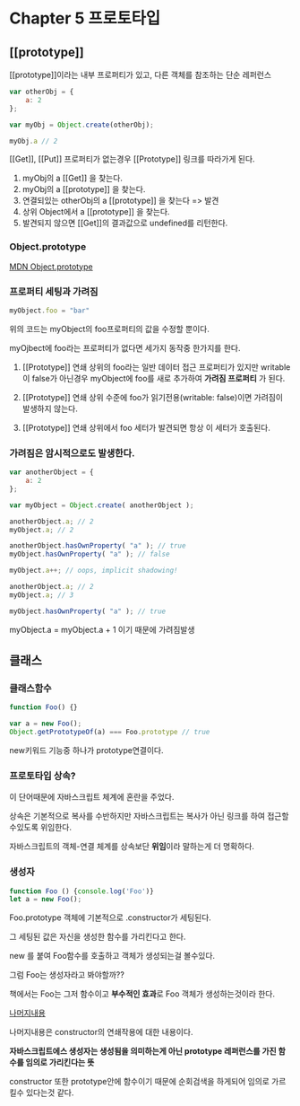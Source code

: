 # Chapter 5 프로토타입

## [[prototype]]
[[prototype]]이라는 내부 프로퍼티가 있고, 다른 객체를 참조하는 단순 레퍼런스

```javascript
var otherObj = {
    a: 2
};

var myObj = Object.create(otherObj);

myObj.a // 2
```

[[Get]], [[Put]] 프로퍼티가 없는경우 [[Prototype]] 링크를 따라가게 된다.

1. myObj의 a [[Get]] 을 찾는다.
2. myObj의 a [[prototype]] 을 찾는다.
3. 연결되있는 otherObj의 a [[prototype]] 을 찾는다 => 발견
4. 상위 Object에서 a [[prototype]] 을 찾는다.
5. 발견되지 않으면 [[Get]]의 결과값으로 undefined를 리턴한다.

### Object.prototype

[MDN Object.prototype](https://developer.mozilla.org/ko/docs/Web/JavaScript/Reference/Global_Objects/Object/prototype)

### 프로퍼티 세팅과 가려짐

```javascript
myObject.foo = "bar"
```

위의 코드는 myObject의 foo프로퍼티의 값을 수정할 뿐이다.

myOjbect에 foo라는 프로퍼티가 없다면 세가지 동작중 한가지를 한다.
1. [[Prototype]] 연쇄 상위의 foo라는 일반 데이터 접근 프로퍼티가 있지만 writable이 false가 아닌경우 myObject에 foo를 새로 추가하여 **가려짐 프로퍼티** 가 된다.

2. [[Prototype]] 연쇄 상위 수준에 foo가 읽기전용(writable: false)이면 가려짐이 발생하지 않는다.

3. [[Prototype]] 연쇄 상위에서 foo 세터가 발견되면 항상 이 세터가 호출된다.

### 가려짐은 암시적으로도 발생한다.
```javascript
var anotherObject = {
	a: 2
};

var myObject = Object.create( anotherObject );

anotherObject.a; // 2
myObject.a; // 2

anotherObject.hasOwnProperty( "a" ); // true
myObject.hasOwnProperty( "a" ); // false

myObject.a++; // oops, implicit shadowing!

anotherObject.a; // 2
myObject.a; // 3

myObject.hasOwnProperty( "a" ); // true
```

myObject.a = myObject.a + 1 이기 때문에 가려짐발생

## 클래스

### 클래스함수
```javascript
function Foo() {}

var a = new Foo();
Object.getPrototypeOf(a) === Foo.prototype // true
```
new키워드 기능중 하나가 prototype연결이다.

### 프로토타입 상속?

이 단어때문에 자바스크립트 체계에 혼란을 주었다.

상속은 기본적으로 복사를 수반하지만 자바스크립트는 복사가 아닌 링크를 하여 접근할수있도록 위임한다.

자바스크립트의 객체-연결 체계를 상속보단 **위임**이라 말하는게 더 명확하다.

### 생성자
```javascript
function Foo () {console.log('Foo')}
let a = new Foo();
```

Foo.prototype 객체에 기본적으로 .constructor가 세팅된다.

그 세팅된 값은 자신을 생성한 함수를 가리킨다고 한다.

new 를 붙여 Foo함수를 호출하고 객체가 생성되는걸 볼수있다.

그럼 Foo는 생성자라고 봐야할까??

책에서는 Foo는 그저 함수이고 **부수적인 효과**로 Foo 객체가 생성하는것이라 한다.


[나머지내용](https://github.com/getify/You-Dont-Know-JS/blob/1st-ed/this%20%26%20object%20prototypes/ch5.md#constructor-redux)

나머지내용은 constructor의 연쇄작용에 대한 내용이다.

**자바스크립트에스 생성자는 생성됨을 의미하는게 아닌 prototype 레퍼런스를 가진 함수를 임의로 가리킨다는 뜻**

constructor 또한 prototype안에 함수이기 때문에 순회검색을 하게되어 임의로 가르킬수 있다는것 같다.




